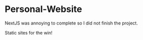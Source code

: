 # Personal-Website

NextJS was annoying to complete so I did not finish the project.

Static sites for the win!
